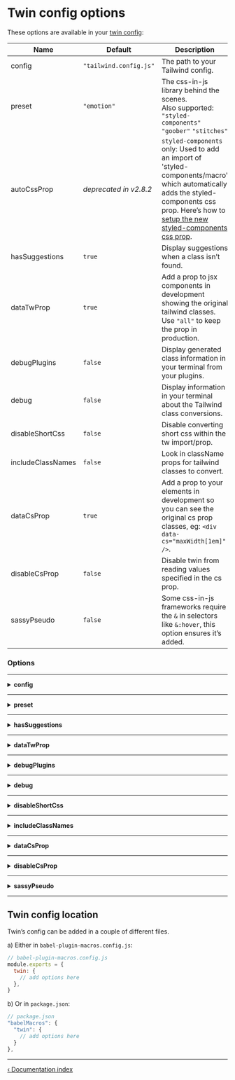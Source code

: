 [](#twin-config-options)

# Twin config options

These options are available in your [twin config](#twin-config-location):

| Name              | Default                | Description                                                                                                                                                                                                                                   |
| ----------------- | ---------------------- | --------------------------------------------------------------------------------------------------------------------------------------------------------------------------------------------------------------------------------------------- |
| config            | `"tailwind.config.js"` | The path to your Tailwind config.                                                                                                                                                                                                             |
| preset            | `"emotion"`            | The css-in-js library behind the scenes.<br>Also supported: `"styled-components"` `"goober"` `"stitches"`                                                                                                                                     |
| autoCssProp       | _deprecated in v2.8.2_ | `styled-components` only: Used to add an import of 'styled-components/macro' which automatically adds the styled-components css prop. Here’s how to [setup the new styled-components css prop](https://twinredirect.page.link/auto-css-prop). |
| hasSuggestions    | `true`                 | Display suggestions when a class isn’t found.                                                                                                                                                                                                 |
| dataTwProp        | `true`                 | Add a prop to jsx components in development showing the original tailwind classes.<br/> Use `"all"` to keep the prop in production.                                                                                                           |
| debugPlugins      | `false`                | Display generated class information in your terminal from your plugins.                                                                                                                                                                       |
| debug             | `false`                | Display information in your terminal about the Tailwind class conversions.                                                                                                                                                                    |
| disableShortCss   | `false`                | Disable converting short css within the tw import/prop.                                                                                                                                                                                       |
| includeClassNames | `false`                | Look in className props for tailwind classes to convert.                                                                                                                                                                                      |
| dataCsProp        | `true`                 | Add a prop to your elements in development so you can see the original cs prop classes, eg: `<div data-cs="maxWidth[1em]" />`.                                                                                                                |
| disableCsProp     | `false`                | Disable twin from reading values specified in the cs prop.                                                                                                                                                                                    |
| sassyPseudo       | `false`                | Some css-in-js frameworks require the `&` in selectors like `&:hover`, this option ensures it’s added.                                                                                                                                        |

### Options

---

<details>

  <summary><strong>config</strong></summary>

<br />

```js
config: 'tailwind.config.js', // Path to the tailwind config
```

Set a custom location by specifying a path to your tailwind.config.js file.

**Monorepos / Workspaces**: The tailwind.config.js is commonly added as a shared file in the project root so you may need to add a `path.resolve` on the pathname in the twin config:

```js
// babel-plugin-macros.config.js
const path = require('path')

module.exports = {
  twin: {
    config: path.resolve(__dirname, '../../', 'tailwind.config.js'),
  },
}
```

</details>

---

<details>

  <summary><strong>preset</strong></summary>

<br />

```js
preset: 'emotion', // Set the css-in-js library to use with twin
```

Supports: `'emotion'` / `'styled-components'` / `'goober'` / `'stitches'`.

The preset option primarily assigns the library imports for `css`, `styled` and `GlobalStyles`.

</details>

---

<details>

  <summary><strong>hasSuggestions</strong></summary>

<br />

```js
hasSuggestions: false, // Set the display of suggestions when a class isn’t found
```

Set `hasSuggestions` to `false` to remove the display of suggestions in your terminal.

</details>

---

<details>

  <summary><strong>dataTwProp</strong></summary>

<br />

```js
dataTwProp: false, // Set the display of the data-tw prop on jsx elements
```

The `data-tw` prop gets added to your elements while in development so you can see the original tailwind classes:

```js
<div data-tw="bg-black" />
```

If you add the value `all`, twin will add the data-tw prop in production as well as development.

</details>

---

<details>

  <summary><strong>debugPlugins</strong></summary>

<br />

```js
debugPlugins: true, // Display generated class information from your plugins
```

By adding debugPlugins: true to your config, you'll see a list of classes and the css your plugins are creating.
Visualising this data helps iron out bugs when you're adding or editing plugins.
The feedback only displays in development.

</details>

---

<details>

  <summary><strong>debug</strong></summary>

<br />

```js
debug: true, // Display information about the Tailwind class conversions
```

When debug mode is on, twin shows the generated css for each class used:

```shell
✓ bg-custom-class {"backgroundColor":"var(--custom-color)"}
```

This feedback only displays in development.

</details>

---

<details>

  <summary><strong>disableShortCss</strong></summary>

<br />

```js
disableShortCss: true, // Disable converting short css within the tw import/prop
```

When set to `true`, this will throw an error if short css is added within the tw import or tw prop.

If you want to disable short css completely, you’ll also need to set `dataCsProp: false`.

</details>

---

<details>

  <summary><strong>includeClassNames</strong></summary>

<br />

```js
includeClassNames: true, // Check className props for tailwind classes to convert
```

When a tailwind class is found in a className prop, it’s plucked out, converted and delivered to the css-in-js library.

- Unmatched classes are skipped and preserved within the className
- Suggestions aren’t shown for unmatched classes like they are for the tw prop
- The tw and css props can be used on the same jsx element
- Limitation: classNames with conditional props or variables aren’t touched, eg: `<div className={isBlock && "block"} />`

</details>

---

<details>

  <summary><strong>dataCsProp</strong></summary>

<br />

```js
dataCsProp: false, // JSX prop twin adds that shows the original cs prop classes
```

If you add short css within the `cs` prop then twin will add a `data-cs` prop to preserve the css you added.
This option controls the display of the prop.

Shows in development only.

</details>

---

<details>

  <summary><strong>disableCsProp</strong></summary>

<br />

```js
disableCsProp: true, // Whether to read short css values added in a `cs` prop
```

If you're using the cs prop for something else or don’t want other developers using the feature you can disable it with this option.

</details>

---

<details>

  <summary><strong>sassyPseudo</strong></summary>

<br />

```js
sassyPseudo: true, // Prefix pseudo selectors with a `&`
```

Some css-in-js frameworks require the `&` in selectors like `&:hover`, this option ensures it’s added.

</details>

---

[](#twin-config-location)

## Twin config location

Twin’s config can be added in a couple of different files.

a) Either in `babel-plugin-macros.config.js`:

```js
// babel-plugin-macros.config.js
module.exports = {
  twin: {
    // add options here
  },
}
```

b) Or in `package.json`:

```js
// package.json
"babelMacros": {
  "twin": {
    // add options here
  }
},
```

---

[&lsaquo; Documentation index](https://github.com/ben-rogerson/twin.macro/blob/master/docs/index.md)
